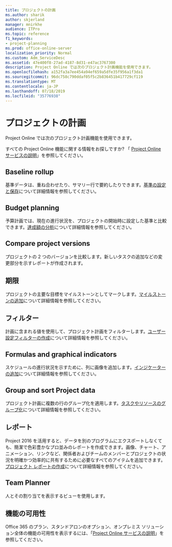 ```yaml
---
title: プロジェクトの計画
ms.author: sharik
author: skjerland
manager: mnirkhe
audience: ITPro
ms.topic: reference
f1_keywords:
- project-planning
ms.prod: office-online-server
localization_priority: Normal
ms.custom: Adm_ServiceDesc
ms.assetid: 47e400f8-27ad-4187-8d31-e47ac3767300
description: Project Online では次のプロジェクト計画機能を使用できます。
ms.openlocfilehash: a152fa3a7ee454a94ef659a5dfe35f956a1f3da1
ms.sourcegitcommit: 96dc758c790ddaf05f5c2b836451b417729cf119
ms.translationtype: MT
ms.contentlocale: ja-JP
ms.lasthandoff: 07/18/2019
ms.locfileid: "35776938"
---
```

# <a name="project-planning"></a>プロジェクトの計画

Project Online では次のプロジェクト計画機能を使用できます。
  
すべての Project Online 機能に関する情報をお探しですか? 「 [Project Online サービスの説明](project-online-service-description.md)」を参照してください。
  
## <a name="baseline-rollup"></a>Baseline rollup
<a name="bkmk_Baselinerollup"> </a>

基準データは、重ね合わせたり、サマリー行で要約したりできます。[基準の設定と保存](https://go.microsoft.com/fwlink/p/?LinkId=271346)について詳細情報を参照してください。
  
## <a name="budget-planning"></a>Budget planning
<a name="bkmk_Budgetplanning"> </a>

予算計画では、現在の進行状況を、プロジェクトの開始時に設定した基準と比較できます。[達成額の分析](https://go.microsoft.com/fwlink/p/?LinkId=271336)について詳細情報を参照してください。
  
## <a name="compare-project-versions"></a>Compare project versions
<a name="bkmk_Compareprojectversions"> </a>

プロジェクトの 2 つのバージョンを比較します。新しいタスクの追加などの変更部分を示すレポートが作成されます。
  
## <a name="deadlines"></a>期限
<a name="bkmk_Deadlines"> </a>

プロジェクトの主要な目標をマイルストーンとしてマークします。[マイルストーンの追加](https://go.microsoft.com/fwlink/p/?LinkId=271339)について詳細情報を参照してください。
  
## <a name="filtering"></a>フィルター
<a name="bkmk_Filtering"> </a>

計画に含まれる値を使用して、プロジェクト計画をフィルターします。[ユーザー設定フィルターの作成](https://go.microsoft.com/fwlink/p/?LinkId=271341)について詳細情報を参照してください。
  
## <a name="formulas-and-graphical-indicators"></a>Formulas and graphical indicators
<a name="bkmk_Formulasandgraphicalindicators"> </a>

スケジュールの進行状況を示すために、列に画像を追加します。[インジケーターの追加](https://go.microsoft.com/fwlink/p/?LinkId=271340)について詳細情報を参照してください。
  
## <a name="group-and-sort-project-data"></a>Group and sort Project data
<a name="bkmk_GroupandsortProjectdata"> </a>

プロジェクト計画に複数の行のグループ化を適用します。[タスクやリソースのグループ化](https://go.microsoft.com/fwlink/p/?LinkId=271326)について詳細情報を参照してください。
  
## <a name="reports"></a>レポート
<a name="bkmk_Reports"> </a>

Project 2016 を活用すると、データを別のプログラムにエクスポートしなくても、簡潔で色彩豊かなプロ並みのレポートを作成できます。画像、チャート、アニメーション、リンクなど、関係者およびチームのメンバーとプロジェクトの状況を明確かつ効率的に共有するために必要なすべてのアイテムを追加できます。[プロジェクト レポートの作成](https://go.microsoft.com/fwlink/p/?LinkId=271349)について詳細情報を参照してください。
  
## <a name="team-planner"></a>Team Planner
<a name="bkmk_TeamPlanner"> </a>

人とその割り当てを表示するビューを使用します。 
  
## <a name="feature-availability"></a>機能の可用性
<a name="bkmk_TeamPlanner"> </a>

Office 365 のプラン、スタンドアロンのオプション、オンプレミス ソリューション全体の機能の可用性を表示するには、「[Project Online サービスの説明](project-online-service-description.md)」を参照してください。
  

